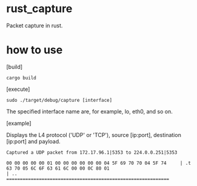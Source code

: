 # rust_capture
Packet capture in rust. 

# how to use
[build]
```
cargo build
```
[execute]
```
sudo ./target/debug/capture [interface]
```
The specified interface name are, for example, lo, eth0, and so on.

[example]

Displays the L4 protocol ('UDP' or 'TCP'), source [ip:port], destination [ip:port] and payload.
```
Captured a UDP packet from 172.17.96.1|5353 to 224.0.0.251|5353

00 00 00 00 00 01 00 00 00 00 00 00 04 5F 69 70 70 04 5F 74     | .t
63 70 05 6C 6F 63 61 6C 00 00 0C 80 01                                 | ..
============================================================
```
